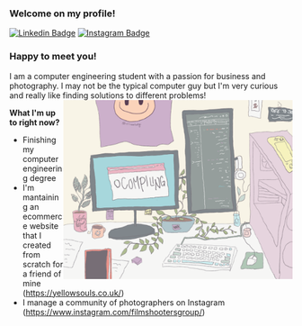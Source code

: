 ### Welcome on my profile!

[![Linkedin Badge](https://img.shields.io/badge/-LinkedIn-0e76a8?style=flat-square&logo=Linkedin&logoColor=white)](https://www.linkedin.com/in/luca-cicchese-492043163/)
[![Instagram Badge](https://img.shields.io/badge/-Instagram-e4405f?style=flat-square&logo=Instagram&logoColor=white)](https://www.instagram.com/lucaciccheseph/)


### Happy to meet you! 

I am a computer engineering student with a passion for business and photography. I may not be the typical computer guy but I'm very curious and really like finding solutions to different problems! 
<img align="right" alt="GIF" src="https://github.com/ellarekow/ellarekow/blob/main/ellarekowgif" width="408" height="318" />

**What I'm up to right now?**

- Finishing my computer engineering degree
- I'm mantaining an ecommerce website that I created from scratch for a friend of mine (https://yellowsouls.co.uk/)
- I manage a community of photographers on Instagram (https://www.instagram.com/filmshootersgroup/)

